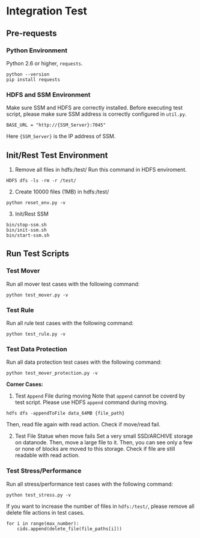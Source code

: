 # Integration Test 


## Pre-requests
### Python Environment
Python 2.6 or higher, `requests`.
```
python --version
pip install requests
```

### HDFS and SSM Environment
Make sure SSM and HDFS are correctly installed. Before executing test script, please make sure SSM address is correctly configured in `util.py`.
```
BASE_URL = "http://{SSM_Server}:7045"
```

Here `{SSM_Server}` is the IP address of SSM.

## Init/Rest Test Environment
1. Remove all files in hdfs:/test/
Run this command in HDFS enviroment.
```
HDFS dfs -ls -rm -r /test/
```

2. Create 10000 files (1MB) in hdfs:/test/

```
python reset_env.py -v
```

3. Init/Rest SSM
```
bin/stop-ssm.sh
bin/init-ssm.sh
bin/start-ssm.sh
```

## Run Test Scripts
### Test Mover
Run all mover test cases with the following command:
```
python test_mover.py -v
```

### Test Rule
Run all rule test cases with the following command:
```
python test_rule.py -v
```

### Test Data Protection
Run all data protection test cases with the following command:
```
python test_mover_protection.py -v
```

**Corner Cases:**
1. Test `Append` File during moving
Note that `append` cannot be coverd by test script. Please use HDFS `append` command during moving.
```
hdfs dfs -appendToFile data_64MB {file_path}
```
Then, read file again with read action. Check if move/read fail.

2. Test File Statue when move fails
Set a very small SSD/ARCHIVE storage on datanode. Then, move a large file to it. Then, you can see only a few or none of blocks are moved to this storage. Check if file are still readable with read action.

### Test Stress/Performance
Run all stress/performance test cases with the following command:
```
python test_stress.py -v
```

If you want to increase the number of files in `hdfs:/test/`, please remove all delete file actions in test cases.
```
for i in range(max_number):
    cids.append(delete_file(file_paths[i]))
```

